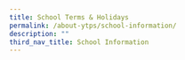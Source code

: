```yaml
---
title: School Terms & Holidays
permalink: /about-ytps/school-information/
description: ""
third_nav_title: School Information
---
```

